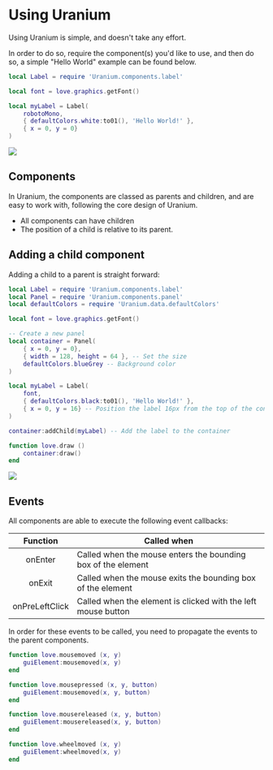 # Using Uranium

Using Uranium is simple, and doesn't take any effort.

In order to do so, require the component(s) you'd like to use, and then do so, a simple "Hello World" example can be found below.

```lua
local Label = require 'Uranium.components.label'

local font = love.graphics.getFont()

local myLabel = Label(
	robotoMono,
	{ defaultColors.white:to01(), 'Hello World!' },
	{ x = 0, y = 0}
)
```
![](https://i.imgur.com/7USrvcP.png)


## Components

In Uranium, the components are classed as parents and children, and are easy to work with, following the core design of Uranium.

- All components can have children
- The position of a child is relative to its parent.

## Adding a child component

Adding a child to a parent is straight forward:

```lua
local Label = require 'Uranium.components.label'
local Panel = require 'Uranium.components.panel'
local defaultColors = require 'Uranium.data.defaultColors'

local font = love.graphics.getFont()

-- Create a new panel
local container = Panel(
	{ x = 0, y = 0},
	{ width = 128, height = 64 }, -- Set the size
	defaultColors.blueGrey -- Background color
)

local myLabel = Label(
	font,
	{ defaultColors.black:to01(), 'Hello World!' },
	{ x = 0, y = 16} -- Position the label 16px from the top of the container
)

container:addChild(myLabel) -- Add the label to the container

function love.draw ()
	container:draw()
end
```

![](https://i.imgur.com/vzew7hq.png)

## Events

All components are able to execute the following event callbacks:

|    Function    | Called when                                                   |
|:--------------:|---------------------------------------------------------------|
| onEnter        | Called when the mouse enters the bounding box of the element  |
| onExit         | Called when the mouse exits the bounding box of the element   |
| onPreLeftClick | Called when the element is clicked with the left mouse button |

In order for these events to be called, you need to propagate the events to the parent components.

```lua
function love.mousemoved (x, y)
	guiElement:mousemoved(x, y)
end

function love.mousepressed (x, y, button)
	guiElement:mousemoved(x, y, button)
end

function love.mousereleased (x, y, button)
	guiElement:mousereleased(x, y, button)
end

function love.wheelmoved (x, y)
	guiElement:wheelmoved(x, y)
end
```